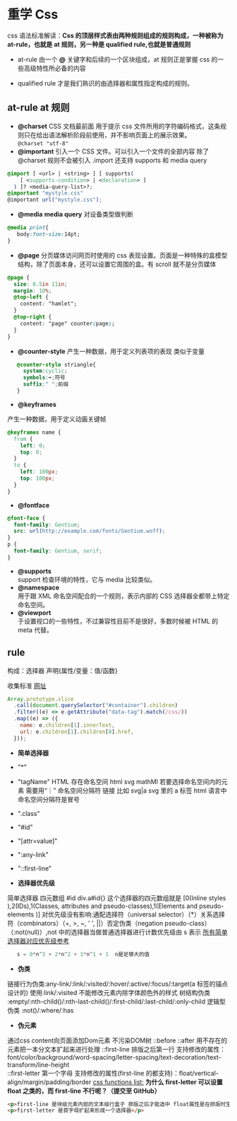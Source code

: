 # 重学 Css

css 语法标准解读：**Css 的顶层样式表由两种规则组成的规则构成，一种被称为 at-rule，也就是 at 规则，另一种是 qualified rule,也就是普通规则**

- at-rule 由一个 **@** 关键字和后续的一个区块组成，at 规则正是掌握 css 的一些高级特性所必备的内容

- qualified rule 才是我们熟识的由选择器和属性指定构成的规则。

## at-rule at 规则

- **@charset**
  CSS 文档最前面 用于提示 css 文件所用的字符编码格式，这条规则只在给出语法解析阶段前使用，并不影响页面上的展示效果。  
  `@charset "utf-8"`
- **@important**
  引入一个 CSS 文件。可以引入一个文件的全部内容 除了@charset 规则不会被引入 .import 还支持 supports 和 media query

```css
@import [ <url> | <string> ] [ supports(
    [ <supports-condition> | <declaration> ]
  ) ]? <media-query-list>?;
@important "mystyle.css"  
@important url("mystyle.css");
```

- **@media**
  **media query** 对设备类型做判断

```css
@media print{
   body:font-size:14pt;
}
```

- **@page**
  分页媒体访问网页时使用的 css 表现设置。页面是一种特殊的盒模型结构，除了页面本身，还可以设置它周围的盒。有 scroll 就不是分页媒体

```css
@page {
  size: 8.5in 11in;
  margin: 10%;
  @top-left {
    content: "hamlet";
  }
  @top-right {
    content: "page" counter(page);
  }
}
```

- **@counter-style**
  产生一种数据，用于定义列表项的表现 类似于变量

```css
   @counter-style striangle{
     system:cyclic;
     symbols:➡️;符号
     suffix:" ";前缀
   }
```

- **@keyframes**

产生一种数据，用于定义动画关键帧

```css
@keyframes name {
  from {
    left: 0;
    top: 0;
  }
  to {
    left: 100px;
    top: 100px;
  }
}
```

- **@fontface**
  >

```css
@font-face {
  font-family: Gentium;
  src: url(http://example.com/fonts/Gentium.woff);
}
p {
  font-family: Gentium, serif;
}
```

- **@supports**  
  support 检查环境的特性，它与 media 比较类似。
- **@namespace**  
  用于跟 XML 命名空间配合的一个规则，表示内部的 CSS 选择器全都带上特定命名空间。
- **@viewport**  
  于设置视口的一些特性，不过兼容性目前不是很好，多数时候被 HTML 的 meta 代替。

## rule

构成：选择器 声明{属性/变量：值/函数}

收集标准 [网址](https://www.w3.org/TR/?tag=css)

```javascript
Array.prototype.slice
  .call(document.querySelector("#container").children)
  .filter((e) => e.getAttribute("data-tag").match(/css/))
  .map((e) => ({
    name: e.children[1].innerText,
    url: e.children[1].children[0].href,
  }));
```

- **简单选择器**

- "\*"
- "tagName"
  HTML 存在命名空间 html svg mathMl 若要选择命名空间内的元素 需要用“｜” 命名空间分隔符 链接 比如 svg|a svg 里的 a 标签 html 语言中命名空间分隔符是冒号
- ".class"
- "#id"
- "[attr=value]"
- ":any-link"
- "::first-line"

- **选择器优先级**

简单选择器 四元数组
#id div.a#id{} 这个选择器的四元数组就是 [0(Inline styles ),2(IDs),1(Classes, attributes and pseudo-classes),1(Elements and pseudo-elements )] 对优先级没有影响:通配选择符（universal selector）（\*）关系选择符（combinators）（+, >, ~, ' ', ||）否定伪类（negation pseudo-class）（:not(null)）,not 中的选择器当做普通选择器进行计数优先级由 s 表示 [所有简单选择器对应优先级参考](https://specifishity.com/)

```javascript
   s = 0*n^3 + 2*n^2 + 1*n^1 + 1  n是足够大的值
```

- **伪类**

链接行为伪类:any-link/:link/:visited/:hover/:active/:focus/:target(a 标签的锚点设计的) 使用:link/:visited 不能修改元素内除字体颜色外的样式
树结构伪类 :empty/:nth-child()/:nth-last-child()/:first-child/:last-child/:only-child
逻辑型伪类 :not()/:where/:has

- **伪元素**

通过css content向页面添加Dom元素 不污染DOM树
    ::before
    ::after
用不存在的元素把一本分文本扩起来进行处理
    ::first-line  排版之后第一行 支持修改的属性：font/color/background/word-spacing/letter-spacing/text-decoration/text-transform/line-height  
    ::first-letter 第一个字母 支持修改的属性(first-line 的都支持)：float/vertical-align/margin/padding/border
[css functions list:](https://css-tricks.com/complete-guide-to-css-functions/)
**为什么 first-letter 可以设置 float 之类的，而 first-line 不行呢？（提交至 GitHub）**

```html
<p>first-line 是块级元素内部的文本级行盒子 排版之后才能选中 float属性是在排版时生效的 2是首行是伪类 并没有真正对应的元素</p>
<p>first-letter 是首字母扩起来形成一个选择器</p>
```
